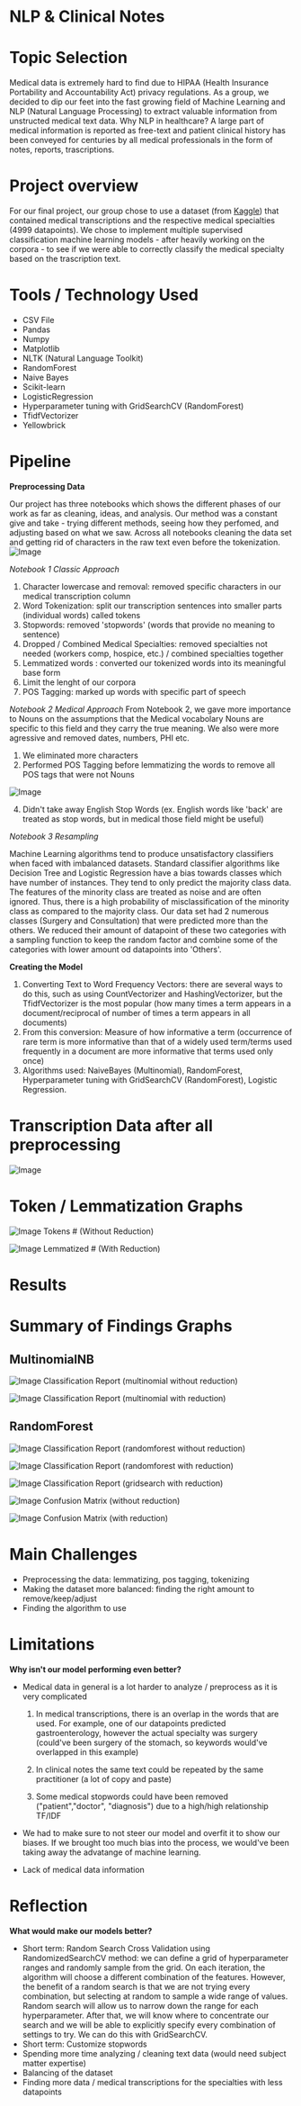 # NLP & Clinical Notes


# Topic Selection

Medical data is extremely hard to find due to HIPAA (Health Insurance Portability and Accountability Act) privacy regulations. As a group, we decided to dip our feet into the fast growing field of Machine Learning and NLP (Natural Language Processing) to extract valuable information from unstructed medical text data. 
Why NLP in healthcare? 
A large part of medical information is reported as free-text and patient clinical history has been conveyed for centuries by all medical professionals in the form of notes, reports, trascriptions. 

# Project overview

For our final project, our group chose to use a dataset (from [Kaggle](https://www.kaggle.com/tboyle10/medicaltranscriptions?select=mtsamples.csv)) that contained medical transcriptions and the respective medical specialties (4999 datapoints). We chose to implement multiple supervised classification machine learning models - after heavily working on the corpora - to see if we were able to correctly classify the medical specialty based on the trascription text. 

# Tools / Technology Used

* CSV File                              
* Pandas                                
* Numpy                                 
* Matplotlib                            
* NLTK (Natural Language Toolkit)
* RandomForest
* Naive Bayes
* Scikit-learn
* LogisticRegression
* Hyperparameter tuning with GridSearchCV (RandomForest)
* TfidfVectorizer
* Yellowbrick

# Pipeline

**Preprocessing Data**

Our project has three notebooks which shows the different phases of our work as far as cleaning, ideas, and analysis. 
Our method was a constant give and take - trying different methods, seeing how they perfomed, and adjusting based on what we saw.
Across all notebooks cleaning the data set and getting rid of characters in the raw text even before the tokenization.
![Image](https://github.com/AliceSartori/NLP_AND_Clinical-Notes/blob/main/Screen%20Shot%202021-05-03%20at%2012.33.12%20PM.png)

*Notebook 1 Classic Approach*
1. Character lowercase and removal: removed specific characters in our medical transcription column 
2. Word Tokenization: split our transcription sentences into smaller parts (individual words) called tokens
3. Stopwords: removed 'stopwords' (words that provide no meaning to sentence)
3. Dropped / Combined Medical Specialties: removed specialties not needed (workers comp, hospice, etc.) / combined specialties together
4. Lemmatized words : converted our tokenized words into its meaningful base form
5. Limit the lenght of our corpora
6. POS Tagging: marked up words with specific part of speech

*Notebook 2 Medical Approach*
From Notebook 2, we gave more importance to Nouns on the assumptions that the Medical vocabolary Nouns are specific to this field and they carry the true meaning. We also were more agressive and removed dates, numbers, PHI etc.
1. We eliminated more characters 
2. Performed POS Tagging before lemmatizing the words to remove all POS tags that were not Nouns

![Image](https://github.com/AliceSartori/Medical_Specialist_Machine_Learning/blob/main/plots/tokens_plot_total_corpus.png)
                               
4. Didn't take away English Stop Words (ex. English words like 'back' are treated as stop words, but in medical those field might be useful)


*Notebook 3 Resampling*

Machine Learning algorithms tend to produce unsatisfactory classifiers when faced with imbalanced datasets. Standard classifier algorithms like Decision Tree and Logistic Regression have a bias towards classes which have number of instances. They tend to only predict the majority class data. The features of the minority class are treated as noise and are often ignored. Thus, there is a high probability of misclassification of the minority class as compared to the majority class.
Our data set had 2 numerous classes (Surgery and Consultation) that were predicted more than the others.
We reduced their amount of datapoint of these two categories with a sampling function to keep the random factor and combine some of the categories with lower amount od datapoints into 'Others'.

**Creating the Model**

1. Converting Text to Word Frequency Vectors: there are several ways to do this, such as using CountVectorizer and HashingVectorizer, but the TfidfVectorizer is the most popular (how many times a term appears in a document/reciprocal of number of times a term appears in all documents)
2. From this conversion: Measure of how informative a term  (occurrence of rare term is more informative than that of a widely used term/terms used frequently in a document are more informative that terms used only once)
3. Algorithms used: NaiveBayes (Multinomial), RandomForest, Hyperparameter tuning with GridSearchCV (RandomForest), Logistic Regression.


# Transcription Data after all preprocessing


![Image](https://github.com/AliceSartori/Medical_Specialist_Machine_Learning/blob/main/plots/preprocessed_dataset.png)


# Token / Lemmatization Graphs

![Image](https://github.com/AliceSartori/Medical_Specialist_Machine_Learning/blob/main/plots/Corpus_view_with_tokens_number_WITHOUTREDUCTION.png)
                    Tokens # (Without Reduction)

![Image](https://github.com/AliceSartori/Medical_Specialist_Machine_Learning/blob/main/plots/Corpus_view_with_Lemmas_after_first_reduction.png)
                    Lemmatized # (With Reduction)


# Results


# Summary of Findings Graphs

## MultinomialNB 

![Image](https://github.com/AliceSartori/Medical_Specialist_Machine_Learning/blob/main/plots/classification_report_multinomial_FIRSTANALYSIS.png)
                    Classification Report (multinomial without reduction)

![Image](https://github.com/AliceSartori/Medical_Specialist_Machine_Learning/blob/main/plots/classification_report_multinomial_WITHREDUCTION.png)
                    Classification Report (multinomial with reduction)

## RandomForest
![Image](https://github.com/AliceSartori/Medical_Specialist_Machine_Learning/blob/main/plots/classification_report_RANDOMFOREST_FIRST_ANALYSIS.png)
                    Classification Report (randomforest without reduction)
                    
 ![Image](https://github.com/AliceSartori/Medical_Specialist_Machine_Learning/blob/main/plots/classification_report_RANDOMFOREST_WITHREDUCTION.png)
                    Classification Report (randomforest with reduction)      
                    
![Image](https://github.com/AliceSartori/Medical_Specialist_Machine_Learning/blob/main/plots/classification_report_GRIDSEARCH_WITHREDUCTION.png)
                    Classification Report (gridsearch with reduction)


![Image](https://github.com/AliceSartori/Medical_Specialist_Machine_Learning/blob/main/plots/confusion_matrix_without_reduction.png)
                    Confusion Matrix (without reduction)


![Image](https://github.com/AliceSartori/Medical_Specialist_Machine_Learning/blob/main/plots/confusion_matrix_with_reduction.png)
                    Confusion Matrix (with reduction)


# Main Challenges

* Preprocessing the data: lemmatizing, pos tagging, tokenizing
* Making the dataset more balanced: finding the right amount to remove/keep/adjust
* Finding the algorithm to use


# Limitations 

**Why isn't our model performing even better?**

* Medical data in general is a lot harder to analyze / preprocess as it is very complicated
    
    1. In medical transcriptions, there is an overlap in the words that are used.  For example, one of our datapoints predicted gastroenterology, however the actual specialty was surgery (could've been surgery of the stomach, so keywords would've overlapped in this example) 
    
    2. In clinical notes the same text could be repeated by the same practitioner (a lot of copy and paste)

    3. Some medical stopwords could have been removed ("patient","doctor", "diagnosis") due to a high/high relationship TF/IDF

* We had to make sure to not steer our model and overfit it to show our biases.  If we brought too much bias into the process, we would've been taking away the advatange of machine learning.

* Lack of medical data information


# Reflection

**What would make our models better?**
* Short term: Random Search Cross Validation using  RandomizedSearchCV method: we can define a grid of hyperparameter ranges and randomly sample from the grid. On each iteration, the algorithm will choose a different combination of the features. However, the benefit of a random search is that we are not trying every combination, but selecting at random to sample a wide range of values. Random search will allow us to narrow down the range for each hyperparameter. After that, we will know where to concentrate our search and we will be able to explicitly specify every combination of settings to try. We can do this with GridSearchCV.
* Short term: Customize stopwords 
* Spending more time analyzing / cleaning text data (would need subject matter expertise)
* Balancing of the dataset
* Finding more data / medical transcriptions for the specialties with less datapoints


